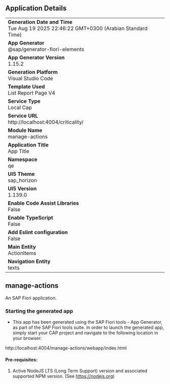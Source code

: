 ## Application Details
|               |
| ------------- |
|**Generation Date and Time**<br>Tue Aug 19 2025 22:46:22 GMT+0300 (Arabian Standard Time)|
|**App Generator**<br>@sap/generator-fiori-elements|
|**App Generator Version**<br>1.15.2|
|**Generation Platform**<br>Visual Studio Code|
|**Template Used**<br>List Report Page V4|
|**Service Type**<br>Local Cap|
|**Service URL**<br>http://localhost:4004/criticality/|
|**Module Name**<br>manage-actions|
|**Application Title**<br>App Title|
|**Namespace**<br>qe|
|**UI5 Theme**<br>sap_horizon|
|**UI5 Version**<br>1.139.0|
|**Enable Code Assist Libraries**<br>False|
|**Enable TypeScript**<br>False|
|**Add Eslint configuration**<br>False|
|**Main Entity**<br>ActionItems|
|**Navigation Entity**<br>texts|

## manage-actions

An SAP Fiori application.

### Starting the generated app

-   This app has been generated using the SAP Fiori tools - App Generator, as part of the SAP Fiori tools suite.  In order to launch the generated app, simply start your CAP project and navigate to the following location in your browser:

http://localhost:4004/manage-actions/webapp/index.html

#### Pre-requisites:

1. Active NodeJS LTS (Long Term Support) version and associated supported NPM version.  (See https://nodejs.org)


